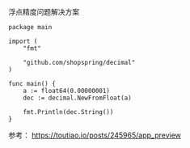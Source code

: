 浮点精度问题解决方案


```
package main

import (
	"fmt"

	"github.com/shopspring/decimal"
)

func main() {
	a := float64(0.00000001)
	dec := decimal.NewFromFloat(a)

	fmt.Println(dec.String())
}
```

参考： https://toutiao.io/posts/245965/app_preview
